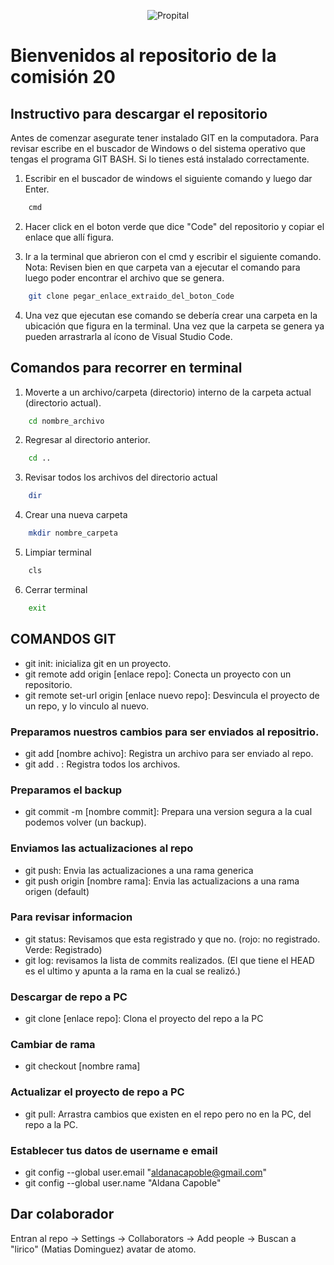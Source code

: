 <p align="center">
  <img src="https://globalacademyoficial.com/_next/static/media/logo_ga.b3948337.svg" alt="Propital" />
</p>

# Bienvenidos al repositorio de la comisión 20

## Instructivo para descargar el repositorio

Antes de comenzar asegurate tener instalado GIT en la computadora. Para revisar escribe en el buscador
de Windows o del sistema operativo que tengas el programa GIT BASH. Si lo tienes está instalado correctamente.

1. Escribir en el buscador de windows el siguiente comando y luego dar Enter.
```bash
    cmd
```
2. Hacer click en el boton verde que dice "Code" del repositorio y copiar el enlace que allí figura.

3. Ir a la terminal que abrieron con el cmd y escribir el siguiente comando. 
Nota: Revisen bien en que carpeta van a ejecutar el comando para luego poder encontrar el archivo
que se genera.
```bash
    git clone pegar_enlace_extraido_del_boton_Code
```
4. Una vez que ejecutan ese comando se debería crear una carpeta en la ubicación que figura en la terminal.
Una vez que la carpeta se genera ya pueden arrastrarla al ícono de Visual Studio Code.

## Comandos para recorrer en terminal
1. Moverte a un archivo/carpeta (directorio) interno de la carpeta actual (directorio actual).
```bash
    cd nombre_archivo
```
2. Regresar al directorio anterior.
```bash
    cd ..
```
3. Revisar todos los archivos del directorio actual
```bash
    dir
```
4. Crear una nueva carpeta
```bash
    mkdir nombre_carpeta
```
5. Limpiar terminal
```bash
    cls
```
6. Cerrar terminal
```bash
    exit
```


## COMANDOS GIT

- git init: inicializa git en un proyecto.
- git remote add origin [enlace repo]: Conecta un proyecto con un repositorio.
- git remote set-url origin [enlace nuevo repo]: Desvincula el proyecto de un repo, y lo vinculo al nuevo.

### Preparamos nuestros cambios para ser enviados al repositrio.
- git add [nombre achivo]: Registra un archivo para ser enviado al repo.
- git add . : Registra todos los archivos.

### Preparamos el backup
- git commit -m [nombre commit]: Prepara una version segura a la cual podemos volver (un backup).

### Enviamos las actualizaciones al repo
- git push: Envia las actualizaciones a una rama generica
- git push origin [nombre rama]: Envia las actualizacions a una rama origen (default)

### Para revisar informacion
- git status: Revisamos que esta registrado y que no. (rojo: no registrado. Verde: Registrado)
- git log: revisamos la lista de commits realizados. (El que tiene el HEAD es el ultimo y apunta a la rama en la cual se realizó.)

### Descargar de repo a PC
- git clone [enlace repo]: Clona el proyecto del repo a la PC

### Cambiar de rama
- git checkout [nombre rama]

### Actualizar el proyecto de repo a PC
- git pull: Arrastra cambios que existen en el repo pero no en la PC, del repo a la PC.

### Establecer tus datos de username e email
- git config --global user.email "aldanacapoble@gmail.com"
- git config --global user.name "Aldana Capoble"

## Dar colaborador
Entran al repo -> Settings -> Collaborators -> Add people -> Buscan a "lirico" (Matias Dominguez) avatar de atomo.
